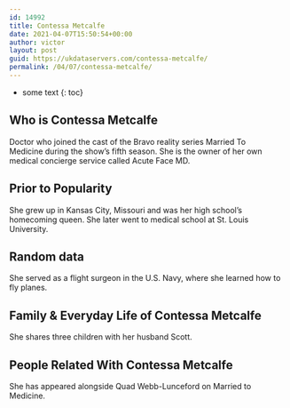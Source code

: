 ```yaml
---
id: 14992
title: Contessa Metcalfe
date: 2021-04-07T15:50:54+00:00
author: victor
layout: post
guid: https://ukdataservers.com/contessa-metcalfe/
permalink: /04/07/contessa-metcalfe/
---
```


* some text
{: toc}


## Who is Contessa Metcalfe



Doctor who joined the cast of the Bravo reality series Married To Medicine during the show&#8217;s fifth season. She is the owner of her own medical concierge service called Acute Face MD. 

                
                
                
## Prior to Popularity



She grew up in Kansas City, Missouri and was her high school&#8217;s homecoming queen. She later went to medical school at St. Louis University. 

                
                
                
## Random data



She served as a flight surgeon in the U.S. Navy, where she learned how to fly planes. 

                
                
                
## Family & Everyday Life of Contessa Metcalfe



She shares three children with her husband Scott. 

                
                
                
## People Related With Contessa Metcalfe



She has appeared alongside Quad Webb-Lunceford on Married to Medicine. 

                
              
            
          
          
          